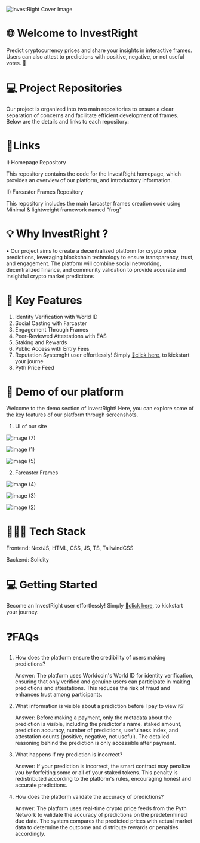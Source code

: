 ![InvestRight Cover Image](https://github.com/user-attachments/assets/98709505-089e-4d2e-a370-d3c5233f14fd)

# 🌐 Welcome to InvestRight 
Predict cryptocurrency prices and share your insights in interactive frames. Users can also attest to predictions with positive, negative, or not useful votes. 🚀

# 💻 Project Repositories
Our project is organized into two main repositories to ensure a clear separation of concerns and facilitate efficient development of frames. Below are the details and links to each repository:

# 🔗Links
I) Homepage Repository

This repository contains the code for the InvestRight homepage, which provides an overview of our platform, and introductory information.

II) Farcaster Frames Repository

This repository includes the main farcaster frames creation code using Minimal & lightweight framework named "frog" 

# 💡 Why InvestRight ?
• Our project aims to create a decentralized platform for crypto price predictions, leveraging blockchain technology to ensure transparency, trust, and engagement. The platform will combine social networking, decentralized finance, and community validation to provide accurate and insightful crypto market predictions

# 🌱 Key Features

1. Identity Verification with World ID
2. Social Casting with Farcaster
3. Engagement Through Frames
4. Peer-Reviewed Attestations with EAS
5. Staking and Rewards
6. Public Access with Entry Fees
7. Reputation Systemght user effortlessly! Simply  [🔗click here](https://invest-right.vercel.app/), to kickstart your journe
8. Pyth Price Feed

# 🔮 Demo of our platform
Welcome to the demo section of InvestRight! Here, you can explore some of the key features of our platform through screenshots.

1) UI of our site


![image (7)](https://github.com/user-attachments/assets/b4d2f852-2301-41a2-8344-b231231f1a2a)

![image (1)](https://github.com/user-attachments/assets/d875a8c8-7d29-499d-a2ca-ff929d877e47)

![image (5)](https://github.com/user-attachments/assets/88b18b72-e94f-471b-9a3d-2cdd6aeac05c)

2) Farcaster Frames

![image (4)](https://github.com/user-attachments/assets/b9512979-5c9d-484c-94ae-8a79d0fa0038)

![image (3)](https://github.com/user-attachments/assets/308aa40f-31d9-454e-87df-bf52439abc56)

![image (2)](https://github.com/user-attachments/assets/7b518855-b0cd-43c7-8570-62f2380b36f0)

# 👨🏻‍💻 Tech Stack

Frontend: NextJS, HTML, CSS, JS, TS, TailwindCSS

Backend: Solidity

# 💻 Getting Started

Become an InvestRight user effortlessly! Simply  [🔗click here](https://invest-right.vercel.app/), to kickstart your journey.

# ❓FAQs

1. How does the platform ensure the credibility of users making predictions?

    Answer: The platform uses Worldcoin's World ID for identity verification, ensuring that only verified and genuine users can participate in making predictions and attestations. This reduces the risk of fraud and enhances trust among participants.

2. What information is visible about a prediction before I pay to view it?

    Answer: Before making a payment, only the metadata about the prediction is visible, including the predictor's name, staked amount, prediction accuracy, number of predictions, usefulness index, and attestation counts (positive, negative, not useful). The detailed reasoning behind the prediction is only accessible after payment.

3. What happens if my prediction is incorrect?

    Answer: If your prediction is incorrect, the smart contract may penalize you by forfeiting some or all of your staked tokens. This penalty is redistributed according to the platform's rules, encouraging honest and accurate predictions.

4. How does the platform validate the accuracy of predictions?

    Answer: The platform uses real-time crypto price feeds from the Pyth Network to validate the accuracy of predictions on the predetermined due date. The system compares the predicted prices with actual market data to determine the outcome and distribute rewards or penalties accordingly.
